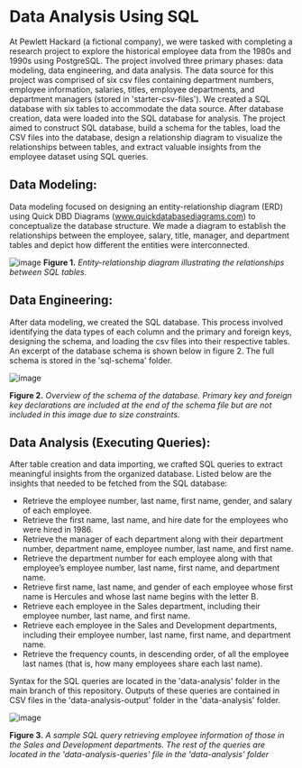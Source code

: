 # Data Analysis Using SQL
At Pewlett Hackard (a fictional company), we were tasked with completing a research project to explore the historical employee data from the 1980s and 1990s using PostgreSQL. The project involved three primary phases: data modeling, data engineering, and data analysis. The data source for this project was comprised of six csv files containing department numbers, employee information, salaries, titles, employee departments, and department managers (stored in 'starter-csv-files'). We created a SQL database with six tables to accommodate the data source. After database creation, data were loaded into the SQL database for analysis. The project aimed to construct SQL database, build a schema for the tables, load the CSV files into the database, design a relationship diagram to visualize the relationships between tables, and extract valuable insights from the employee dataset using SQL queries.

## Data Modeling: 
Data modeling focused on designing an entity-relationship diagram (ERD) using Quick DBD Diagrams (www.quickdatabasediagrams.com) to conceptualize the database structure. We made a diagram to establish the relationships between the employee, salary, title, manager, and department tables and depict how different the entities were interconnected.

![image](https://github.com/nicholaishaw/sql-challenge/assets/135463220/b09e3011-c7b1-4faa-84e8-36ee54d1461d)
**Figure 1.** *Entity-relationship diagram illustrating the relationships between SQL tables.*

## Data Engineering:
After data modeling, we created the SQL database. This process involved identifying the data types of each column and the primary and foreign keys, designing the schema, and loading the csv files into their respective tables. An excerpt of the database schema is shown below in figure 2. The full schema is stored in the 'sql-schema' folder.

![image](https://github.com/nicholaishaw/sql-challenge/assets/135463220/9deec272-4811-471f-b5d5-5ff2c2227fec)

**Figure 2.** *Overview of the schema of the database. Primary key and foreign key declarations are included at the end of the schema file but are not included in this image due to size constraints.*

## Data Analysis (Executing Queries):
After table creation and data importing, we crafted SQL queries to extract meaningful insights from the organized database. Listed below are the insights that needed to be fetched from the SQL database:

* Retrieve the employee number, last name, first name, gender, and salary of each employee.
* Retrieve the first name, last name, and hire date for the employees who were hired in 1986.
* Retrieve the manager of each department along with their department number, department name, employee number, last name, and first name.
* Retrieve the department number for each employee along with that employee’s employee number, last name, first name, and department name.
* Retrieve first name, last name, and gender of each employee whose first name is Hercules and whose last name begins with the letter B.
* Retrieve each employee in the Sales department, including their employee number, last name, and first name.
* Retrieve each employee in the Sales and Development departments, including their employee number, last name, first name, and department name.
* Retrieve the frequency counts, in descending order, of all the employee last names (that is, how many employees share each last name).

Syntax for the SQL queries are located in the 'data-analysis' folder in the main branch of this repository. Outputs of these queries are contained in CSV files in the 'data-analysis-output' folder in the 'data-analysis' folder.

![image](https://github.com/nicholaishaw/sql-challenge/assets/135463220/b551fb7b-310a-4364-aef1-17f47bd0fd86)

**Figure 3.** *A sample SQL query retrieving employee information of those in the Sales and Development departments. The rest of the queries are located in the 'data-analysis-queries' file in the 'data-analysis' folder*
